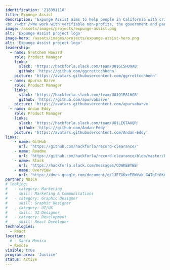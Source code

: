 ```yaml
---
identification: '218391110'
title: Expunge Assist
description: 'Expunge Assist aims to help people in California with criminal records accomplish record clearance, expungement or reduction and subsequently a second chance as a part of society.
<br /><br />We work with verifiable non-profits, the government and partners to build digital tools that can affect changes in the lives of these justice impacted individuals.'
image: /assets/images/projects/expunge-assist.png
alt: 'Expunge Assist project logo'
image-hero: /assets/images/projects/expunge-assist-hero.png
alt: 'Expunge Assist project logo'
leadership:
  - name: Gretchen Howard
    role: Product Manager
    links:
      slack: 'https://hackforla.slack.com/team/U01GC5HU9AB'
      github: 'https://github.com/ggrrettcchhenn'
    picture: 'https://avatars.githubusercontent.com/ggrrettcchhenn'
  - name: Apurva Barve
    role: Product Manager
    links:
      slack: 'https://hackforla.slack.com/team/U01Q1P81HGB'
      github: 'https://github.com/apurvabarve'
    picture: 'https://avatars.githubusercontent.com/apurvabarve'
  - name: Andan Eddy
    role: Product Manager
    links:
      slack: 'https://hackforla.slack.com/team/U01LE6TAXQR'
      github: 'https://github.com/Andan-Eddy'
    picture: 'https://avatars.githubusercontent.com/Andan-Eddy'
links:
    - name: GitHub
      url: 'https://github.com/hackforla/record-clearance/'
    - name: Readme
      url: 'https://github.com/hackforla/record-clearance/blob/master/README.md'
    - name: Slack
      url: 'https://hackforla.slack.com/messages/CDWKEBYBB'
    - name: Overview
      url: 'https://docs.google.com/document/d/1JFZGKxeEBWVak_GATgIt0Knyr9_gJ15CBirynebb4tg/preview'
partner: NDICA
# looking:
#   - category: Marketing
#     skill: Marketing & Communications
#   - category: Graphic Designer
#     skill: Graphic Designer
#   - category: UI/UX
#     skill: UI Designer
#   - category: Development
#     skill: React Developer
technologies:
  - React
location:
  # - Santa Monica
  - Remote
visible: true
program area: 'Justice'
status: Active
---
```

